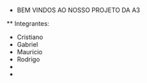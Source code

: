 * BEM VINDOS AO NOSSO PROJETO DA A3

** Integrantes:
- Cristiano
- Gabriel
- Mauricio
- Rodrigo
-
- 
